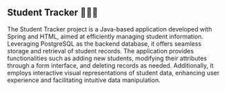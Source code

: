 ## Student Tracker 👩🏻‍🎓
The Student Tracker project is a Java-based application developed with Spring and HTML, aimed at efficiently managing student information. Leveraging PostgreSQL as the backend database, it offers seamless storage and retrieval of student records. The application provides functionalities such as adding new students, modifying their attributes through a form interface, and deleting records as needed. Additionally, it employs interactive visual representations of student data, enhancing user experience and facilitating intuitive data manipulation.
